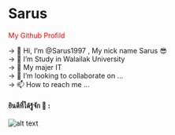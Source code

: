 # Sarus
<font color="red"> My Github Profild </font> 

-> 👋 Hi, I’m @Sarus1997 , My nick name Sarus 😎 <br>
-> 🏫 I’m Study in Walailak University <br>
-> 🌱 My majer IT <br>
-> 💞️ I’m looking to collaborate on ... <br>
-> 📫 How to reach me ... <br>


<h4>ยินดีที่ได้รู้จัก 🫡 :</h4>

![alt text](https://scontent.furt1-1.fna.fbcdn.net/v/t39.30808-6/297495803_1980873878769302_8258958539190854788_n.jpg?stp=dst-jpg_s960x960&_nc_cat=102&ccb=1-7&_nc_sid=e3f864&_nc_eui2=AeF3YoKdz-Vc-Gsaid_-9F6RyAmtIT-5p3fICa0hP7mnd5BbhuJ3eNMpucURjoL1q8gGCpog9uWYHtFV5mobpb1p&_nc_ohc=U0h_uFsDcwoAX8-BRKV&_nc_ht=scontent.furt1-1.fna&oh=00_AfAr8eLKWW5FfRSUoKKN099qnyOzcizOoWZpz8jLG-Ptfg&oe=6383EC9A)

